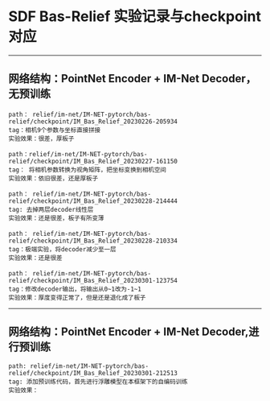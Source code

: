 # SDF Bas-Relief 实验记录与checkpoint对应
---
## 网络结构：PointNet Encoder + IM-Net Decoder，无预训练
    path： relief/im-net/IM-NET-pytorch/bas-relief/checkpoint/IM_Bas_Relief_20230226-205934
    tag：相机9个参数与坐标直接拼接
    实验效果：很差，厚板子
    
    path：relief/im-net/IM-NET-pytorch/bas-relief/checkpoint/IM_Bas_Relief_20230227-161150
    tag： 将相机参数转换为视角矩阵，把坐标变换到相机空间
    实验效果：依旧很差，还是厚板子

    path： relief/im-net/IM-NET-pytorch/bas-relief/checkpoint/IM_Bas_Relief_20230228-214444
    tag: 去掉两层decoder线性层
    实验效果：还是很差，板子有所变薄

    path： relief/im-net/IM-NET-pytorch/bas-relief/checkpoint/IM_Bas_Relief_20230228-210334
    tag：极端实验，将decoder减少至一层
    实验效果：还是很差
    
    path： relief/im-net/IM-NET-pytorch/bas-relief/checkpoint/IM_Bas_Relief_20230301-123754
    tag：修改decoder输出，将输出从0~1改为-1~1
    实验效果：厚度变得正常了，但是还是退化成了板子
---
## 网络结构：PointNet Encoder + IM-Net Decoder,进行预训练
    path: relief/im-net/IM-NET-pytorch/bas-relief/checkpoint/IM_Bas_Relief_20230301-212513
    tag: 添加预训练代码，首先进行浮雕模型在本框架下的自编码训练
    实验效果：